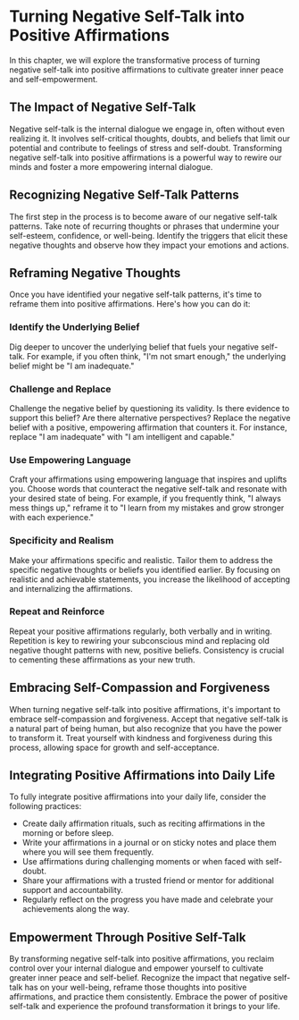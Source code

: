 Turning Negative Self-Talk into Positive Affirmations
================================================================

In this chapter, we will explore the transformative process of turning negative self-talk into positive affirmations to cultivate greater inner peace and self-empowerment.

The Impact of Negative Self-Talk
--------------------------------

Negative self-talk is the internal dialogue we engage in, often without even realizing it. It involves self-critical thoughts, doubts, and beliefs that limit our potential and contribute to feelings of stress and self-doubt. Transforming negative self-talk into positive affirmations is a powerful way to rewire our minds and foster a more empowering internal dialogue.

Recognizing Negative Self-Talk Patterns
---------------------------------------

The first step in the process is to become aware of our negative self-talk patterns. Take note of recurring thoughts or phrases that undermine your self-esteem, confidence, or well-being. Identify the triggers that elicit these negative thoughts and observe how they impact your emotions and actions.

Reframing Negative Thoughts
---------------------------

Once you have identified your negative self-talk patterns, it's time to reframe them into positive affirmations. Here's how you can do it:

### Identify the Underlying Belief

Dig deeper to uncover the underlying belief that fuels your negative self-talk. For example, if you often think, "I'm not smart enough," the underlying belief might be "I am inadequate."

### Challenge and Replace

Challenge the negative belief by questioning its validity. Is there evidence to support this belief? Are there alternative perspectives? Replace the negative belief with a positive, empowering affirmation that counters it. For instance, replace "I am inadequate" with "I am intelligent and capable."

### Use Empowering Language

Craft your affirmations using empowering language that inspires and uplifts you. Choose words that counteract the negative self-talk and resonate with your desired state of being. For example, if you frequently think, "I always mess things up," reframe it to "I learn from my mistakes and grow stronger with each experience."

### Specificity and Realism

Make your affirmations specific and realistic. Tailor them to address the specific negative thoughts or beliefs you identified earlier. By focusing on realistic and achievable statements, you increase the likelihood of accepting and internalizing the affirmations.

### Repeat and Reinforce

Repeat your positive affirmations regularly, both verbally and in writing. Repetition is key to rewiring your subconscious mind and replacing old negative thought patterns with new, positive beliefs. Consistency is crucial to cementing these affirmations as your new truth.

Embracing Self-Compassion and Forgiveness
-----------------------------------------

When turning negative self-talk into positive affirmations, it's important to embrace self-compassion and forgiveness. Accept that negative self-talk is a natural part of being human, but also recognize that you have the power to transform it. Treat yourself with kindness and forgiveness during this process, allowing space for growth and self-acceptance.

Integrating Positive Affirmations into Daily Life
-------------------------------------------------

To fully integrate positive affirmations into your daily life, consider the following practices:

* Create daily affirmation rituals, such as reciting affirmations in the morning or before sleep.
* Write your affirmations in a journal or on sticky notes and place them where you will see them frequently.
* Use affirmations during challenging moments or when faced with self-doubt.
* Share your affirmations with a trusted friend or mentor for additional support and accountability.
* Regularly reflect on the progress you have made and celebrate your achievements along the way.

Empowerment Through Positive Self-Talk
--------------------------------------

By transforming negative self-talk into positive affirmations, you reclaim control over your internal dialogue and empower yourself to cultivate greater inner peace and self-belief. Recognize the impact that negative self-talk has on your well-being, reframe those thoughts into positive affirmations, and practice them consistently. Embrace the power of positive self-talk and experience the profound transformation it brings to your life.
